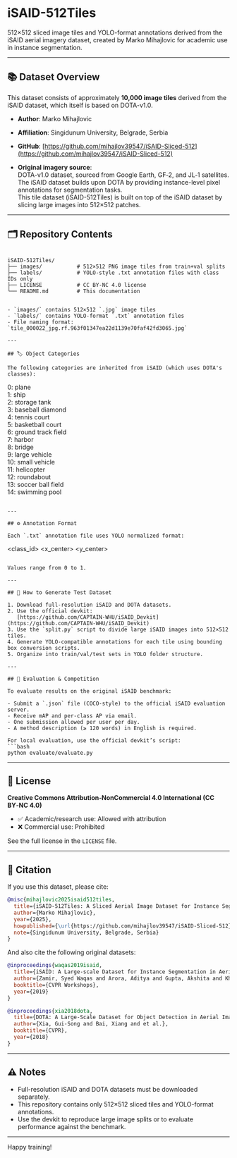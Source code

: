 # iSAID-512Tiles

512×512 sliced image tiles and YOLO-format annotations derived from the iSAID aerial imagery dataset, created by Marko Mihajlovic for academic use in instance segmentation.

---

## 📚 Dataset Overview

This dataset consists of approximately **10,000 image tiles** derived from the iSAID dataset, which itself is based on DOTA-v1.0.

- **Author**: Marko Mihajlovic  
- **Affiliation**: Singidunum University, Belgrade, Serbia  
- **GitHub**: [https://github.com/mihajlov39547/iSAID-Sliced-512](https://github.com/mihajlov39547/iSAID-Sliced-512)

- **Original imagery source**:  
  DOTA-v1.0 dataset, sourced from Google Earth, GF‑2, and JL‑1 satellites.  
  The iSAID dataset builds upon DOTA by providing instance-level pixel annotations for segmentation tasks.  
  This tile dataset (iSAID-512Tiles) is built on top of the iSAID dataset by slicing large images into 512×512 patches.

---

## 🗂️ Repository Contents

```

iSAID-512Tiles/
├── images/           # 512×512 PNG image tiles from train+val splits
├── labels/           # YOLO‑style .txt annotation files with class IDs only
├── LICENSE           # CC BY‑NC 4.0 license
└── README.md         # This documentation
```
```

- `images/` contains 512×512 `.jpg` image tiles
- `labels/` contains YOLO-format `.txt` annotation files
- File naming format: `tile_000022_jpg.rf.963f01347ea22d1139e70faf42fd3065.jpg`

---

## 🏷️ Object Categories

The following categories are inherited from iSAID (which uses DOTA's classes):

```
0: plane  
1: ship  
2: storage tank  
3: baseball diamond  
4: tennis court  
5: basketball court  
6: ground track field  
7: harbor  
8: bridge  
9: large vehicle  
10: small vehicle  
11: helicopter  
12: roundabout  
13: soccer ball field  
14: swimming pool
```

---

## ⚙️ Annotation Format

Each `.txt` annotation file uses YOLO normalized format:

```
<class_id> <x_center> <y_center> <width> <height>
```

Values range from 0 to 1.

---

## 🔧 How to Generate Test Dataset

1. Download full-resolution iSAID and DOTA datasets.
2. Use the official devkit:  
   [https://github.com/CAPTAIN-WHU/iSAID_Devkit](https://github.com/CAPTAIN-WHU/iSAID_Devkit)
3. Use the `split.py` script to divide large iSAID images into 512×512 tiles.
4. Generate YOLO-compatible annotations for each tile using bounding box conversion scripts.
5. Organize into train/val/test sets in YOLO folder structure.

---

## 🧪 Evaluation & Competition

To evaluate results on the original iSAID benchmark:

- Submit a `.json` file (COCO-style) to the official iSAID evaluation server.
- Receive mAP and per-class AP via email.
- One submission allowed per user per day.
- A method description (≥ 120 words) in English is required.

For local evaluation, use the official devkit’s script:
```bash
python evaluate/evaluate.py
```

---

## 📜 License

**Creative Commons Attribution‑NonCommercial 4.0 International (CC BY‑NC 4.0)**

- ✅ Academic/research use: Allowed with attribution  
- ❌ Commercial use: Prohibited

See the full license in the `LICENSE` file.

---

## 📖 Citation

If you use this dataset, please cite:

```bibtex
@misc{mihajlovic2025isaid512tiles,
  title={iSAID-512Tiles: A Sliced Aerial Image Dataset for Instance Segmentation},
  author={Marko Mihajlovic},
  year={2025},
  howpublished={\url{https://github.com/mihajlov39547/iSAID-Sliced-512}},
  note={Singidunum University, Belgrade, Serbia}
}
```

And also cite the following original datasets:

```bibtex
@inproceedings{waqas2019isaid,
  title={iSAID: A Large-scale Dataset for Instance Segmentation in Aerial Images},
  author={Zamir, Syed Waqas and Arora, Aditya and Gupta, Akshita and Khan, Salman and Sun, Guolei and Shahbaz Khan, Fahad and Zhu, Fan and Shao, Ling and Xia, Gui-Song and Bai, Xiang},
  booktitle={CVPR Workshops},
  year={2019}
}

@inproceedings{xia2018dota,
  title={DOTA: A Large-Scale Dataset for Object Detection in Aerial Images},
  author={Xia, Gui-Song and Bai, Xiang and et al.},
  booktitle={CVPR},
  year={2018}
}
```

---

## ⚠️ Notes

- Full-resolution iSAID and DOTA datasets must be downloaded separately.
- This repository contains only 512×512 sliced tiles and YOLO-format annotations.
- Use the devkit to reproduce large image splits or to evaluate performance against the benchmark.

---

Happy training!

